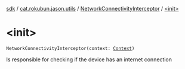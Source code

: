 [sdk](../../index.md) / [cat.rokubun.jason.utils](../index.md) / [NetworkConnectivityInterceptor](index.md) / [&lt;init&gt;](./-init-.md)

# &lt;init&gt;

`NetworkConnectivityInterceptor(context: `[`Context`](https://developer.android.com/reference/android/content/Context.html)`)`

Is responsible for checking if the device has an internet connection

